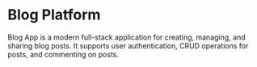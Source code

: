 # Blog Platform
Blog App is a modern full-stack application for creating, managing, and sharing blog posts. It supports user authentication, CRUD operations for posts, and commenting on posts.
